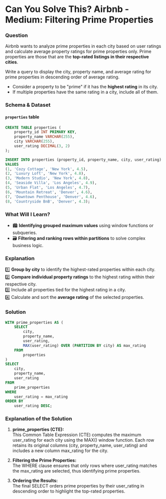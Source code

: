 # Can You Solve This? Airbnb - Medium: Filtering Prime Properties

### Question  
Airbnb wants to analyze prime properties in each city based on user ratings and calculate average property ratings for prime properties only. Prime properties are those that are the **top-rated listings in their respective cities**.  

Write a query to display the city, property name, and average rating for prime properties in descending order of average rating.  
- Consider a property to be "prime" if it has the **highest rating** in its city.  
- If multiple properties have the same rating in a city, include all of them.  

### Schema & Dataset  
#### `properties` table  
```sql
CREATE TABLE properties (
    property_id INT PRIMARY KEY,
    property_name VARCHAR(255),
    city VARCHAR(255),
    user_rating DECIMAL(3, 2)
);

INSERT INTO properties (property_id, property_name, city, user_rating)
VALUES
(1, 'Cozy Cottage', 'New York', 4.5),
(2, 'Luxury Loft', 'New York', 4.8),
(3, 'Modern Studio', 'New York', 4.8),
(4, 'Seaside Villa', 'Los Angeles', 4.9),
(5, 'Urban Flat', 'Los Angeles', 4.7),
(6, 'Mountain Retreat', 'Denver', 4.6),
(7, 'Downtown Penthouse', 'Denver', 4.6),
(8, 'Countryside BnB', 'Denver', 4.3);
```

### What Will I Learn?  
- 🏙️ **Identifying grouped maximum values** using window functions or subqueries.  
- 🗃️ **Filtering and ranking rows within partitions** to solve complex business logic.  

### Explanation  
1️⃣ **Group by city** to identify the highest-rated properties within each city.  
2️⃣ **Compare individual property ratings** to the highest rating within their respective city.  
3️⃣ Include all properties tied for the highest rating in a city.  
4️⃣ Calculate and sort the **average rating** of the selected properties.  

### Solution
```sql
WITH prime_properties AS (
    SELECT 
        city,
        property_name,
        user_rating,
        MAX(user_rating) OVER (PARTITION BY city) AS max_rating
    FROM 
        properties
)
SELECT 
    city,
    property_name,
    user_rating
FROM 
    prime_properties
WHERE 
    user_rating = max_rating
ORDER BY 
    user_rating DESC;
```

### Explanation of the Solution
1. **prime_properties (CTE):**    
This Common Table Expression (CTE) computes the maximum user_rating for each city using the MAX() window function.
Each row retains its original columns (city, property_name, user_rating) and includes a new column max_rating for the city.

2. **Filtering the Prime Properties:**  
The WHERE clause ensures that only rows where user_rating matches the max_rating are selected, thus identifying prime properties.

3. **Ordering the Results:**  
The final SELECT orders prime properties by their user_rating in descending order to highlight the top-rated properties.
